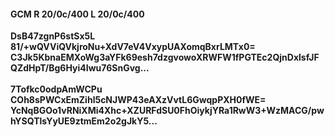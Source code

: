 #### GCM R 20/0c/400 L 20/0c/400
**DsB47zgnP6stSx5L**<br/>**81/+wQVViQVkjroNu+XdV7eV4VxypUAXomqBxrLMTx0=**<br/>**C3Jk5KbnaEMXoWg3aYFk69esh7dzgvowoXRWFW1fPGTEc2QjnDxlsfJFQZdHpT/Bg6Hyi4Iwu76SnGvg...**<br/><br/>
**7Tofkc0odpAmWCPu**<br/>**COh8sPWCxEmZihl5cNJWP43eAXzVvtL6GwqpPXH0fWE=**<br/>**YcNqBGOo1vRNiXMi4Xhc+XZURFdSU0FhOiykjYRa1RwW3+WzMACG/pwhYSQTlsYyUE9ztmEm2o2gJkY5...**